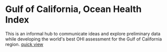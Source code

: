 # Gulf of California, Ocean Health Index
This is an informal hub to communicate ideas and explore preliminary data while developing the world's best OHI assessment for the Gulf of California region.
[quick view](https://ohi-goc.github.io/OHI_GOC/)
